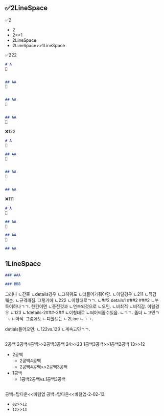 
## ✅2LineSpace
✅2
- 2
- 2>>1
- 2LineSpace
- 2LineSpace>>1LineSpace


✅222
```md
# A
📌


## AA
📌


## AA
📌


## AA
📌
```


❌122
```md
# A
📌

## AA
📌


## AA
📌


## AA
```


❌111
```md
# A
📌

## AA
📌

## AA
📌

## AA
```

## 1LineSpace
```md
### AAA

### BBB
```

그러나
ㄴ간혹
ㄴdetails경우
ㄴ그하위도
ㄴ더들어가줘야함.
ㄴ이럴경우
ㄴ211
ㄴ직감훼손.
ㄴ규격깨짐.
그렇기에
ㄴ222
ㄴ이형태로ㄱㄱ.
ㄴ##2 details1 ###2 ###2
ㄴ부득이하나ㄱㄱ.
한칸이면
ㄴ종전것과
ㄴ연속되것으로
ㄴ오인.
ㄴ비최적
ㄴ비직감.
이럴경우
ㄴ123
ㄴ1details-2###-3##
ㄴ이형태로
ㄴ띄어써줄수있음.
ㄴㄱㄱ.
좀더
ㄴ고민ㄱㄱ.
ㄴ아직.
그럼에도
ㄴ디폴트는
ㄴ2Line
ㄴㄱㄱ.

detials들어오면.
ㄴ122vs.123
ㄴ계속고민ㄱㄱ.



##
2공백
2공백4공백>>2공백3공백
24>>23
1공백3공백>>1공백2공백
13>>12


- 2공백
  - 2공백4공백
  - 2공백4공백>>2공백3공백
- 1공백
  - 1공백2공백vs.1공백3공백


##
공백=탑다운<<바텀업
공백=탑다운<<바텀업-2-02-12

- `02`>>`12`
- `12`>>`13`
